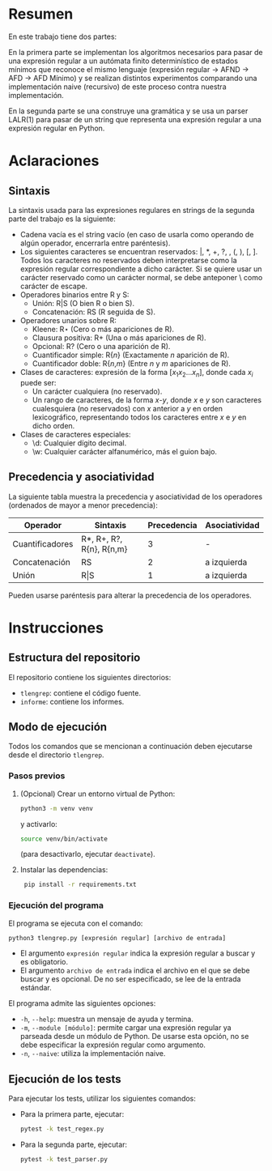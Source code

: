# Resumen

En este trabajo tiene dos partes:

En la primera parte se implementan los algoritmos necesarios para pasar de una expresión regular a un autómata finito determinístico de estados mínimos que reconoce el mismo lenguaje (expresión regular $\rightarrow$ AFND $\rightarrow$ AFD $\rightarrow$ AFD Mínimo) y se realizan distintos experimentos comparando una implementación naive (recursivo) de este proceso contra nuestra implementación.

En la segunda parte se una construye una gramática y se usa un parser LALR(1) para pasar de un string que representa una expresión regular a una expresión regular en Python.

# Aclaraciones

## Sintaxis

La sintaxis usada para las expresiones regulares en strings de la segunda parte del trabajo es la siguiente:
- Cadena vacía es el string vacío (en caso de usarla como operando de algún operador, encerrarla entre paréntesis).
- Los siguientes caracteres se encuentran reservados:  |, *, +, ?, \, (, ), [, ]. Todos los caracteres no reservados deben interpretarse como la expresión regular correspondiente a dicho carácter. Si se quiere usar un carácter reservado como un carácter normal, se debe anteponer \ como carácter de escape.
- Operadores binarios entre R y S:
  - Unión: R|S (O bien R o bien S).
  - Concatenación: RS (R seguida de S).
- Operadores unarios sobre R:
  - Kleene: R$\star$ (Cero o más apariciones de R).
  - Clausura positiva: R+ (Una o más apariciones de R).
  - Opcional: R? (Cero o una aparición de R).
  - Cuantificador simple: R{$n$} (Exactamente $n$ aparición de R).
  - Cuantificador doble: R{$n$,$m$} (Entre $n$ y $m$ apariciones de R).
- Clases de caracteres: expresión de la forma [$x_1x_2 . . . x_n$], donde cada $x_i$ puede ser:
  - Un carácter cualquiera (no reservado).
  - Un rango de caracteres, de la forma $x$-$y$, donde $x$ e $y$ son caracteres cualesquiera (no reservados) con $x$ anterior a $y$ en orden lexicográfico, representando todos los caracteres entre $x$ e $y$ en dicho orden.
- Clases de caracteres especiales:
  - \d: Cualquier dígito decimal.
  - \w: Cualquier carácter alfanumérico, más el guion bajo.

## Precedencia y asociatividad

La siguiente tabla muestra la precedencia y asociatividad de los operadores (ordenados de mayor a menor precedencia):

| Operador        | Sintaxis                 | Precedencia | Asociatividad |
|-----------------|--------------------------|-------------|---------------|
| Cuantificadores | R*, R+, R?, R{n}, R{n,m} | 3           | -             |
| Concatenación   | RS                       | 2           | a izquierda   |
| Unión           | R\|S                     | 1           | a izquierda   |

Pueden usarse paréntesis para alterar la precedencia de los operadores.

# Instrucciones

## Estructura del repositorio

El repositorio contiene los siguientes directorios:
- `tlengrep`: contiene el código fuente.
- `informe`: contiene los informes.

## Modo de ejecución

Todos los comandos que se mencionan a continuación deben ejecutarse desde el
directorio `tlengrep`.

### Pasos previos

1. (Opcional) Crear un entorno virtual de Python:
   ```bash
   python3 -m venv venv
   ```
   y activarlo:
   ```bash
   source venv/bin/activate
   ```
   (para desactivarlo, ejecutar `deactivate`).

2. Instalar las dependencias:
   ```bash
    pip install -r requirements.txt
    ```

### Ejecución del programa
El programa se ejecuta con el comando:
```bash
python3 tlengrep.py [expresión regular] [archivo de entrada]
```

- El argumento `expresión regular` indica la expresión regular a buscar y es
  obligatorio.
- El argumento `archivo de entrada` indica el archivo en el que se debe buscar
  y es opcional. De no ser especificado, se lee de la entrada estándar.

El programa admite las siguientes opciones:
- `-h`, `--help`: muestra un mensaje de ayuda y termina.
- `-m`, `--module [módulo]`: permite cargar una expresión regular ya parseada
  desde un módulo de Python. De usarse esta opción, no se debe especificar
  la expresión regular como argumento.
- `-n`, `--naive`: utiliza la implementación naive.

## Ejecución de los tests
Para ejecutar los tests, utilizar los siguientes comandos:
- Para la primera parte, ejecutar:
  ```bash
  pytest -k test_regex.py
  ```
- Para la segunda parte, ejecutar:
  ```bash
  pytest -k test_parser.py
  ```
